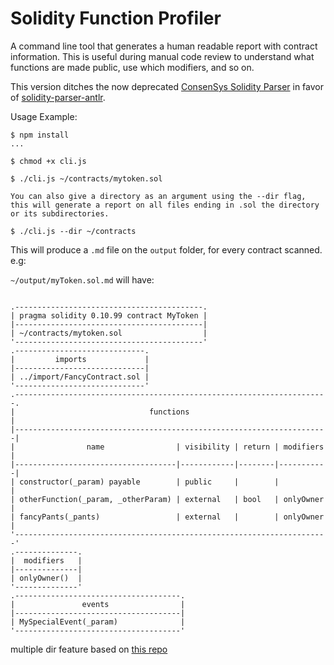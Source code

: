 # Solidity Function Profiler

A command line tool that generates a human readable report with contract information. This is useful during manual code review to understand what functions are made public, use which modifiers, and so on.

This version ditches the now deprecated [ConsenSys Solidity Parser](https://github.com/ConsenSys/solidity-parser) in favor of [solidity-parser-antlr](https://github.com/federicobond/solidity-parser-antlr).

Usage Example:

```
$ npm install
...

$ chmod +x cli.js

$ ./cli.js ~/contracts/mytoken.sol

You can also give a directory as an argument using the --dir flag, this will generate a report on all files ending in .sol the directory or its subdirectories.

$ ./cli.js --dir ~/contracts

```
This will produce a `.md` file on the `output` folder, for every contract scanned. e.g:

`~/output/myToken.sol.md` will have:

```

.------------------------------------------.
| pragma solidity 0.10.99 contract MyToken |
|------------------------------------------|
| ~/contracts/mytoken.sol                  |
'------------------------------------------'
.-----------------------------.
|         imports             |
|-----------------------------|
| ../import/FancyContract.sol |
'-----------------------------'
.----------------------------------------------------------------------.
|                              functions                               |
|----------------------------------------------------------------------|
|                name                | visibility | return | modifiers |
|------------------------------------|------------|--------|-----------|
| constructor(_param) payable        | public     |        |           |
| otherFunction(_param, _otherParam) | external   | bool   | onlyOwner |
| fancyPants(_pants)                 | external   |        | onlyOwner |
'----------------------------------------------------------------------'
.--------------.
|  modifiers   |
|--------------|
| onlyOwner()  |
'--------------'
.-------------------------------------.
|               events                |
|-------------------------------------|
| MySpecialEvent(_param)              |
'-------------------------------------'

```

multiple dir feature based on [this repo](https://github.com/maurelian/sol-function-profiler)
